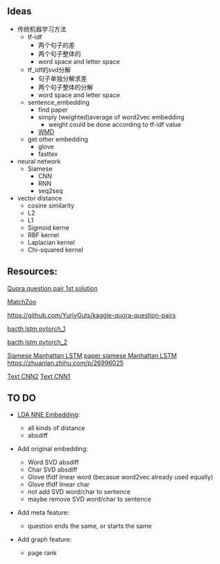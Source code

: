 ## Ideas
* 传统机器学习方法
    - tf-idf 
        - 两个句子的差
        - 两个句子整体的
        - word space and letter space
    - tf_idf的svd分解
        - 句子单独分解求差
        - 两个句子整体的分解
        - word space and letter space
    - sentence_embedding
        - find paper
        - simply (weighted)average of word2vec embedding
            - weight could be done according to tf-idf value 
        - [WMD](https://towardsdatascience.com/sentence-embedding-3053db22ea77)
    - get other embedding 
        - glove
        - fasttex
* neural network
    - Siamese
        - CNN
        - RNN
        - seq2seq 
* vector distance
    - cosine similarity
    - L2
    - L1 
    - Sigmoid kerne
    - RBF kernel
    - Laplacian kernel
    - Chi-squared kernel
## Resources:
[Quora question pair 1st solution](https://www.kaggle.com/c/quora-question-pairs/discussion/34355)

[MatchZoo](https://github.com/faneshion/MatchZoo)

    
https://github.com/YuriyGuts/kaggle-quora-question-pairs

[bacth lstm pytorch_1](https://gist.github.com/Tushar-N/dfca335e370a2bc3bc79876e6270099e)

[bacth lstm pytorch_2](https://github.com/ngarneau/understanding-pytorch-batching-lstm/blob/master/Understanding%20Pytorch%20Batching.ipynb)


[Siamese Manhattan LSTM](https://medium.com/mlreview/implementing-malstm-on-kaggles-quora-question-pairs-competition-8b31b0b16a07)
[paper siamese Manhattan LSTM](http://www.mit.edu/~jonasm/info/MuellerThyagarajan_AAAI16.pdf)
https://zhuanlan.zhihu.com/p/26996025


[Text CNN2](http://citeseerx.ist.psu.edu/viewdoc/download?doi=10.1.1.723.6492&rep=rep1&type=pdf)
[Text CNN1](http://www.joshuakim.io/understanding-how-convolutional-neural-network-cnn-perform-text-classification-with-word-embeddings/)



## TO DO
* [LDA NNE Embedding](http://scikit-learn.org/stable/auto_examples/applications/plot_topics_extraction_with_nmf_lda.html#sphx-glr-auto-examples-applications-plot-topics-extraction-with-nmf-lda-py): 
    - all kinds of distance
    - absdiff
* Add original embedding:
    - Word SVD absdiff
    - Char SVD absdiff
    - Glove tfidf linear word (becasue word2vec already used equally)
    - Glove tfidf linear char
    - not add SVD word/char to sentence
    - maybe remove SVD word/char to sentence 
* Add meta feature:
    - question ends the same, or starts the same
    
* Add graph feature:
    - page rank
